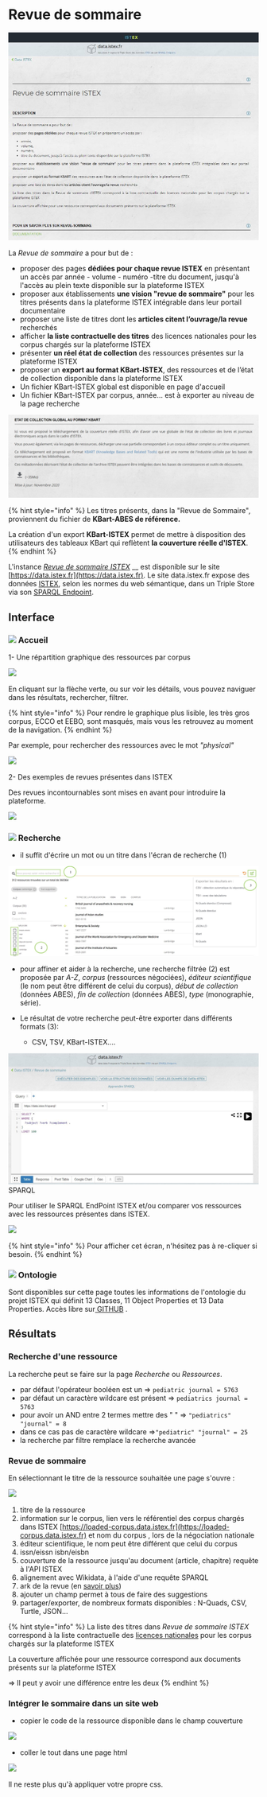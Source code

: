 # Revue de sommaire

![](../.gitbook/assets/revue-de-sommaire-.jpg)

La _Revue de sommaire_ a pour but de :

* proposer des pages **dédiées pour chaque revue ISTEX** en présentant un accès par année - volume - numéro -titre du document, jusqu'à l'accès au plein texte disponible sur la plateforme ISTEX
* proposer aux établissements **une vision "revue de sommaire"** pour les titres présents dans la plateforme ISTEX intégrable dans leur portail documentaire
* proposer une liste de titres dont les **articles citent l’ouvrage/la revue** recherchés
* afficher **la liste contractuelle des titres** des licences nationales pour les corpus chargés sur la plateforme ISTEX
* présenter **un réel état de collection** des ressources présentes sur la plateforme ISTEX
*  proposer un **export au format KBart-ISTEX**, des ressources et de l’état de collection disponible dans la plateforme ISTEX
  * Un fichier KBart-ISTEX global est disponible en page d'accueil 
  * Un fichier KBart-ISTEX par corpus, année... est à exporter au niveau de la page recherche

![](../.gitbook/assets/kbart-revue-de-sommaire.jpg)

  

{% hint style="info" %}
Les titres présents, dans la "Revue de Sommaire"_,_ proviennent du fichier de **KBart-ABES de référence.**

La création d'un export **KBart-ISTEX** permet de mettre à disposition des utilisateurs des tableaux KBart qui reflètent **la couverture réelle d'ISTEX**.
{% endhint %}

L'instance [_Revue de sommaire ISTEX_](https://revue-sommaire.istex.fr/) \_\_ est disponible sur le site [https://data.istex.fr](https://data.istex.fr). [ ](http://data.istex.fr)Le site data.istex.fr expose des données [ISTEX](http://www.istex.fr/), selon les normes du web sémantique, dans un Triple Store via son [SPARQL Endpoint](http://data.istex.fr/triplestore/sparql).

## Interface

### ![](../.gitbook/assets/acceuil.JPG) Accueil

1- Une répartition graphique des ressources par corpus

![](../.gitbook/assets/graphcorpus.PNG)

En cliquant sur la flèche verte, ou sur voir les détails, vous pouvez naviguer dans les résultats, rechercher, filtrer.

{% hint style="info" %}
Pour rendre le graphique plus lisible, les très gros corpus, ECCO et EEBO, sont masqués, mais vous les retrouvez au moment de la navigation.
{% endhint %}

Par exemple, pour rechercher des ressources avec le mot _"physical"_

![](../.gitbook/assets/corpusphysical.PNG)

2- Des exemples de revues présentes dans ISTEX

Des revues incontournables sont mises en avant pour introduire la plateforme.

![](../.gitbook/assets/exemples-de-revues.PNG)

### ![](../.gitbook/assets/recherche.JPG) Recherche

* il suffit d'écrire un mot ou un titre dans l'écran de recherche \(1\)

![](../.gitbook/assets/kbartrs.jpg)

* pour affiner et aider à la recherche, une recherche filtrée \(2\) est proposée par _A-Z_, _corpus_ \(ressources négociées\), _éditeur scientifique_ \(le nom peut être différent de celui du corpus\), _début de collection_ \(données ABES\), _fin de collection_ \(données ABES\), _type_ \(monographie, série\).
* Le résultat de votre recherche peut-être exporter dans différents formats \(3\):

  * CSV, TSV, KBart-ISTEX....

![](../.gitbook/assets/sparql.JPG) SPARQL

Pour utiliser le SPARQL EndPoint ISTEX et/ou comparer vos ressources avec les ressources présentes dans ISTEX.

![](../.gitbook/assets/ecransparql.JPG)

{% hint style="info" %}
Pour afficher cet écran, n'hésitez pas à re-cliquer si besoin.
{% endhint %}

### ![](../.gitbook/assets/ontologie.JPG) Ontologie

Sont disponibles sur cette page toutes les informations de l'ontologie du projet ISTEX qui définit 13 Classes, 11 Object Properties et 13 Data Properties. Accès libre sur[ GITHUB](https://github.com/istex/ontology/blob/master/istexXML.owl) .

## **Résultats**

### **Recherche d'une ressource**

La recherche peut se faire sur la page _Recherche_ ou _Ressources_.

* par défaut l'opérateur booléen est un            =&gt;  `pediatric journal = 5763`
* par défaut un caractère wildcare est présent =&gt;  `pediatrics journal = 5763`
* pour avoir un AND entre 2 termes mettre des "  " =&gt; `"pediatrics" "journal" = 8`
* dans ce cas pas de caractère wildcare =&gt;`"pediatric" "journal" = 25` 
* la recherche par filtre remplace la recherche avancée 

### Revue de sommaire

En sélectionnant le titre de la ressource souhaitée une page s'ouvre :

![](../.gitbook/assets/revuesommaire.JPG)

1. titre de la ressource
2. information sur le corpus, lien vers le référentiel des corpus chargés dans ISTEX   [https://loaded-corpus.data.istex.fr](https://loaded-corpus.data.istex.fr) et nom du corpus , lors de la négociation nationale
3. éditeur scientifique, le nom peut être différent que celui du corpus
4. issn/eissn           isbn/eisbn
5. couverture de la ressource jusqu'au document \(article, chapitre\) requête à l'API ISTEX
6. alignement avec Wikidata, à l'aide d'une requête SPARQL
7. ark de la revue \(en [savoir plus](https://blog.istex.fr/des-ark-dans-istex/)\)
8. ajouter un champ permet à tous de faire des suggestions
9. partager/exporter, de nombreux formats disponibles : N-Quads, CSV, Turtle, JSON...

{% hint style="info" %}
La liste des titres dans _Revue de sommaire ISTEX_ correspond à la liste contractuelle des [licences nationales](https://www.licencesnationales.fr/liste-ressources/) pour les corpus chargés sur la plateforme ISTEX

La couverture affichée pour une ressource correspond aux documents présents sur la plateforme ISTEX

=&gt; Il peut y avoir une différence entre les deux
{% endhint %}

### Intégrer le sommaire dans un site web

* copier le code de la ressource disponible dans le champ couverture

![](../.gitbook/assets/integration.JPG)

* coller le tout dans une page html

![](../.gitbook/assets/html-page.JPG)

Il ne reste plus qu'à appliquer votre propre css.

